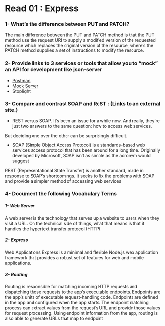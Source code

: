 # Read 01 : Express

### 1- What’s the difference between PUT and PATCH?

The main difference between the PUT and PATCH method is that the PUT method use the request URI to supply a modified version of the requested resource which replaces the original version of the resource, where’s the PATCH method supplies a set of instructions to modify the resource.

### 2- Provide links to 3 services or tools that allow you to “mock” an API for development like json-server

* [Postman](https://www.postman.com/) 
* [Mock Server](https://www.mock-server.com/)
* [Stoplight](https://stoplight.io/)

### 3- Compare and contrast SOAP and ReST : (Links to an external site.)
* REST versus SOAP. It’s been an issue for a while now. And really, they’re just two answers to the same question: how to access web services.

But deciding one over the other can be surprisingly difficult.

* SOAP (Simple Object Access Protocol) is a standards-based web services access protocol that has been around for a long time. Originally developed by Microsoft, SOAP isn’t as simple as the acronym would suggest

REST (Representational State Transfer) is another standard, made in response to SOAP’s shortcomings. It seeks to fix the problems with SOAP and provide a simpler method of accessing web services

### 4- Document the following Vocabulary Terms
##### 1- Web Server

A web server is the technology that serves up a website to users when they visit a URL. On the technical side of things, what that means is that it handles the hypertext transfer protocol (HTTP)

##### 2- Express

Web Applications Express is a minimal and flexible Node.js web application framework that provides a robust set of features for web and mobile applications.
##### 3- Routing

Routing is responsible for matching incoming HTTP requests and dispatching those requests to the app’s executable endpoints. Endpoints are the app’s units of executable request-handling code. Endpoints are defined in the app and configured when the app starts. The endpoint matching process can extract values from the request’s URL and provide those values for request processing. Using endpoint information from the app, routing is also able to generate URLs that map to endpoint